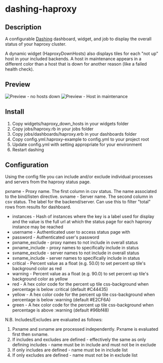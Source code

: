 # dashing-haproxy

## Description

A configurable [Dashing][1] dashboard, widget, and job to display the overall status of your haproxy cluster.

A dynamic widget (HaproxyDownHosts) also displays tiles for each "not up" host in your included backends. A host in maintenance appears in a different color than a host that is down for another reason (like a failed health check).

[1]: https://github.com/Shopify/dashing "Dashing"

## Preview

![Preview - no hosts down](https://github.com/rstruber/dashing-haproxy/blob/master/Preview.png)
![Preview - Host in maintenance](https://github.com/rstruber/dashing-haproxy/blob/master/PreviewMaintenance.png)

## Install

1. Copy widgets/haproxy\_down\_hosts in your widgets folder
2. Copy jobs/haproxy.rb in your jobs folder
3. Copy jobs/dashboards/haproxy.erb in your dashboards folder
4. Copy config.yml.haproxy-example to config.yml to your project root
5. Update config.yml with setting appropriate for your environment
6. Restart dashing

## Configuration

Using the config file you can include and/or exclude individual processes and servers from the haproxy status page.

pxname - Proxy name. The first column in csv status. The name associated to the bind/listen directive.
svname - Server name. The second column in csv status. The label for the backend/server. Can use this to filter "total" rows from results for dashboard.

* instances - Hash of instances where the key is a label used for display and the value is the full url at which the status page for each haproxy instance may be reached
* username - Authenticated user to access status page with
* password - Authenticated user's password
* pxname\_exclude - proxy names to not include in overall status
* pxname\_include - proxy names to specifically include in status
* svname\_exclude - server names to not include in overall status
* svname\_include - server names to specifically include in status
* critical - Percent value as a float (e.g. 50.0) to set percent up tile's background color as red
* warning - Percent value as a float (e.g. 90.0) to set percent up tile's background color as yellow
* red - A hex color code for the percent up tile css-background when percentage is below :critical (default #C44435)
* yellow - A hex color code for the percent up tile css-background when percentage is below :warning (default #E2CF6A)
* green - A hex color code for the percent up tile css-background when percentage is above :warning (default #96bf48)

N.B. Includes/Excludes are evaluated as follows:

1. Pxname and svname are processed independently. Pxname is evaluated first then svname.
2. If includes and excludes are defined - effectively the same as only defining includes - name must be in include and must not be in exclude
3. If only includes are defined - name must be in include list
4. If only excludes are defined - name must not be in exclude list
